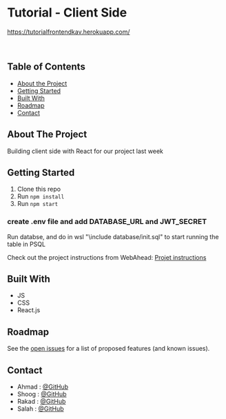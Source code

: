 # Tutorial - Client Side
https://tutorialfrontendkav.herokuapp.com/

<br />

<!-- TABLE OF CONTENTS -->

## Table of Contents

- [About the Project](#about-the-project)
- [Getting Started](#getting-started)
- [Built With](#built-with)
- [Roadmap](#roadmap)
- [Contact](#contact)

<!-- ABOUT THE PROJECT -->

## About The Project

Building client side with React for our project last week

<!-- GETTING STARTED -->

## Getting Started

1. Clone this repo
1. Run `npm install`
1. Run `npm start`

### create .env file and add DATABASE_URL and JWT_SECRET
Run databse, and do in wsl "\include database/init.sql" to start running the table in PSQL 

Check out the project instructions from WebAhead: [Projet instructions](https://github.com/WebAhead/master-reference/blob/master/coursebook/week-10/project.md)

## Built With

- JS
- CSS
- React.js

<!-- ROADMAP -->

## Roadmap

See the [open issues](https://github.com/WebAhead7/tutorialfront/issues) for a list of proposed features (and known issues).

<!-- CONTACT -->

## Contact

- Ahmad : [@GitHub](https://github.com/ahmad420)
- Shoog : [@GitHub](https://github.com/shoogkabiya)
- Rakad : [@GitHub](https://github.com/rakad-kh)
- Salah : [@GitHub](https://github.com/mjmajadly)
